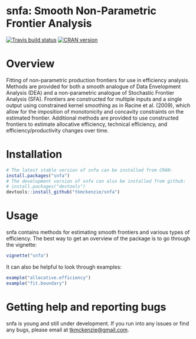 # snfa: Smooth Non-Parametric Frontier Analysis
[![Travis build status](https://travis-ci.org/tkmckenzie/snfa.svg?branch=master)](https://travis-ci.org/tkmckenzie/snfa)
[![CRAN version](http://www.r-pkg.org/badges/version/snfa)](https://cran.r-project.org/package=snfa)

# Overview
Fitting of non-parametric production frontiers for use in efficiency analysis. Methods are provided for both a smooth analogue of Data Envelopment Analysis (DEA) and a non-parametric analogue of Stochastic Frontier Analysis (SFA). Frontiers are constructed for multiple inputs and a single output using constrained kernel smoothing as in Racine et al. (2009), which allow for the imposition of monotonicity and concavity constraints on the estimated frontier. Additional methods are provided to use constructed frontiers to estimate allocative efficiency, technical efficiency, and efficiency/productivity changes over time.

# Installation
```R
# The latest stable version of snfa can be installed from CRAN:
install.packages("snfa")
# The development version of snfa can also be installed from github:
# install.packages("devtools")
devtools::install_github("tkmckenzie/snfa")
```

# Usage
snfa contains methods for estimating smooth frontiers and various types of efficiency. The best way to get an overview of the package is to go through the vignette:
```R
vignette("snfa")
```
It can also be helpful to look through examples:
```R
example("allocative.efficiency")
example("fit.boundary")
```

# Getting help and reporting bugs
snfa is young and still under development. If you run into any issues or find any bugs, please email at tkmckenzie@gmail.com.
